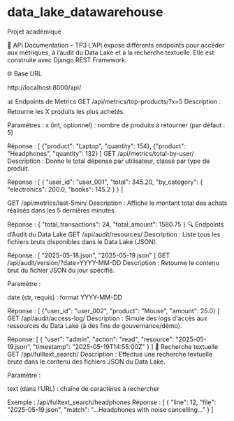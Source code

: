 # data_lake_datawarehouse
Projet académique

📘 API Documentation – TP3
L’API expose différents endpoints pour accéder aux métriques, à l’audit du Data Lake et à la recherche textuelle. Elle est construite avec Django REST Framework.

🌐 Base URL

http://localhost:8000/api/

📊 Endpoints de Metrics
GET /api/metrics/top-products/?x=5
Description : Retourne les X produits les plus achetés.

Paramètres :
x (int, optionnel) : nombre de produits à retourner (par défaut : 5)

Réponse :
[
  {"product": "Laptop", "quantity": 154},
  {"product": "Headphones", "quantity": 132}
]
GET /api/metrics/total-by-user/
Description : Donne le total dépensé par utilisateur, classé par type de produit.

Réponse :
[
  {
    "user_id": "user_001",
    "total": 345.20,
    "by_category": {
      "electronics": 200.0,
      "books": 145.2
    }
  }
]

GET /api/metrics/last-5min/
Description : Affiche le montant total des achats réalisés dans les 5 dernières minutes.

Réponse :
{
  "total_transactions": 24,
  "total_amount": 1580.75
}
🔍 Endpoints d’Audit du Data Lake
GET /api/audit/resources/
Description : Liste tous les fichiers bruts disponibles dans le Data Lake (JSON).

Réponse :
[
  "2025-05-18.json",
  "2025-05-19.json"
]
GET /api/audit/version/?date=YYYY-MM-DD
Description : Retourne le contenu brut du fichier JSON du jour spécifié.

Paramètre :

date (str, requis) : format YYYY-MM-DD

Réponse :
[
  {"user_id": "user_002", "product": "Mouse", "amount": 25.0}
]
GET /api/audit/access-log/
Description : Simule des logs d'accès aux ressources du Data Lake (à des fins de gouvernance/démo).

Réponse:
[
  {
    "user": "admin",
    "action": "read",
    "resource": "2025-05-19.json",
    "timestamp": "2025-05-19T14:55:00Z"
  }
]
🧠 Recherche textuelle
GET /api/fulltext_search/<text>
Description : Effectue une recherche textuelle brute dans le contenu des fichiers JSON du Data Lake.

Paramètre :

text (dans l’URL) : chaîne de caractères à rechercher

Exemple :
/api/fulltext_search/headphones
Réponse :
[
  {
    "line": 12,
    "file": "2025-05-19.json",
    "match": "...Headphones with noise cancelling..."
  }
]
